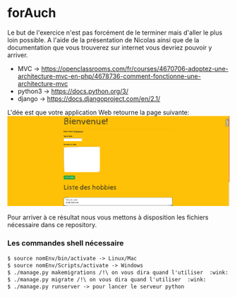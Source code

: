 # forAuch
Le but de l'exercice n'est pas forcément de le terminer mais d'aller le plus loin possible. 
A l'aide de la présentation de Nicolas ainsi que de la documentation que vous trouverez sur internet vous devriez pouvoir y arriver.
- MVC -> https://openclassrooms.com/fr/courses/4670706-adoptez-une-architecture-mvc-en-php/4678736-comment-fonctionne-une-architecture-mvc
- python3 -> https://docs.python.org/3/
- django -> https://docs.djangoproject.com/en/2.1/

L'dée est que votre application Web retourne la page suivante: 
![Alt text](forReadme/site.png?raw=true "Super Form")

Pour arriver à ce résultat nous vous mettons à disposition les fichiers nécessaire dans ce repository.

### Les commandes shell nécessaire

```
$ source nomEnv/bin/activate -> Linux/Mac
$ source nomEnv/Scripts/activate -> Windows
$ ./manage.py makemigrations /!\ on vous dira quand l'utiliser  :wink:
$ ./manage.py migrate /!\ on vous dira quand l'utiliser  :wink: 
$ ./manage.py runserver -> pour lancer le serveur python
```
